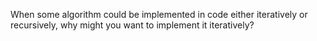 When some algorithm could be implemented in code either iteratively or recursively, why might you want to implement it iteratively?